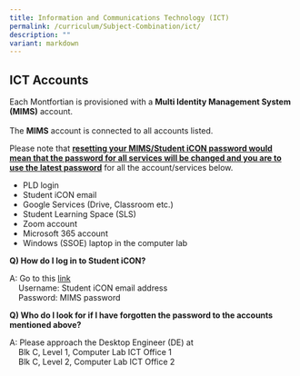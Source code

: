 ```yaml
---
title: Information and Communications Technology (ICT)
permalink: /curriculum/Subject-Combination/ict/
description: ""
variant: markdown
---
```

## ICT Accounts

Each Montfortian is provisioned with a <b>Multi Identity Management System (MIMS)</b> account.
<br><br>
The <b>MIMS</b> account is connected to all accounts listed.
<p>Please note that <u><b>resetting your MIMS/Student iCON password would mean that the password for all services will be changed and you are to use the latest password</b></u> for all the account/services below.</p>

* PLD login
* Student iCON email
* Google Services (Drive, Classroom etc.)
* Student Learning Space (SLS)
* Zoom account
* Microsoft 365 account
* Windows (SSOE) laptop in the computer lab

**Q) How do I log in to Student iCON?**

A: Go to this [link](https://mims.moe.gov.sg)&nbsp;   
&nbsp; &nbsp; Username: Student iCON email address   
&nbsp; &nbsp; Password: MIMS password


**Q) Who do I look for if I have forgotten the password to the accounts mentioned above?**

A: Please approach the Desktop Engineer (DE) at&nbsp;   
&nbsp; &nbsp; Blk C, Level 1, Computer Lab ICT Office 1   
&nbsp; &nbsp; Blk C, Level 2, Computer Lab ICT Office 2
